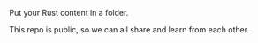 Put your Rust content in a folder.

This repo is public, so we can all share and learn from each other.
